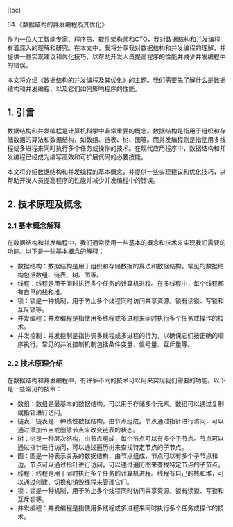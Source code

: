 
[toc]                    
                
                
64.《数据结构的并发编程及其优化》

作为一位人工智能专家、程序员、软件架构师和CTO，我对数据结构和并发编程有着深入的理解和研究。在本文中，我将分享我对数据结构和并发编程的理解，并提供一些实现建议和优化技巧，以帮助开发人员提高程序的性能并减少并发编程中的错误。

本文将介绍《数据结构的并发编程及其优化》的主题。我们需要先了解什么是数据结构和并发编程，以及它们如何影响程序的性能。

## 1. 引言

数据结构和并发编程是计算机科学中非常重要的概念。数据结构是指用于组织和存储数据的算法和数据结构，如数组、链表、树、图等。而并发编程则是指使用多线程或多进程来同时执行多个任务或操作的技术。在现代应用程序中，数据结构和并发编程已经成为编写高效和可扩展代码的必要技能。

本文将介绍数据结构和并发编程的基本概念，并提供一些实现建议和优化技巧，以帮助开发人员提高程序的性能并减少并发编程中的错误。

## 2. 技术原理及概念

### 2.1 基本概念解释

在数据结构和并发编程中，我们通常使用一些基本的概念和技术来实现我们需要的功能。以下是一些基本概念的解释：

- 数据结构：数据结构是用于组织和存储数据的算法和数据结构。常见的数据结构包括数组、链表、树、图等。
- 线程：线程是用于同时执行多个任务的计算机进程。在多线程中，每个线程都有自己的栈和堆。
- 锁：锁是一种机制，用于防止多个线程同时访问共享资源。锁有读锁、写锁和互斥锁等。
- 并发编程：并发编程是指使用多线程或多进程来同时执行多个任务或操作的技术。
- 并发控制：并发控制是指协调多线程或多进程的行为，以确保它们按正确的顺序执行。常见的并发控制机制包括条件变量、信号量、互斥量等。

### 2.2 技术原理介绍

在数据结构和并发编程中，有许多不同的技术可以用来实现我们需要的功能。以下是一些常见的技术：

- 数组：数组是最基本的数据结构，可以用于存储多个元素。数组可以通过复制或指针进行访问。
- 链表：链表是一种线性数据结构，由节点组成。节点通过指针进行访问，可以通过添加节点或删除节点来改变链表的状态。
- 树：树是一种层次结构，由节点组成，每个节点可以有多个子节点。节点可以通过指针进行访问，可以通过遍历树来查找特定节点的子节点。
- 图：图是一种表示关系的数据结构，由节点组成，节点可以有多个子节点和边。节点可以通过指针进行访问，可以通过遍历图来查找特定节点的子节点。
- 线程：线程是用于同时执行多个任务的计算机进程。线程有自己的栈和堆，可以通过创建、切换和销毁线程来管理它们。
- 锁：锁是一种机制，用于防止多个线程同时访问共享资源。锁有读锁、写锁和互斥锁等。
- 并发编程：并发编程是指使用多线程或多进程来同时执行多个任务或操作的技术。

